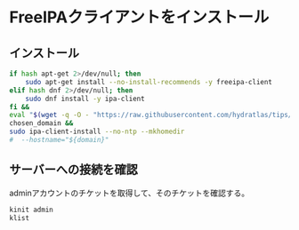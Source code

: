 # FreeIPAクライアントをインストール
## インストール
```sh
if hash apt-get 2>/dev/null; then
    sudo apt-get install --no-install-recommends -y freeipa-client
elif hash dnf 2>/dev/null; then
    sudo dnf install -y ipa-client
fi &&
eval "$(wget -q -O - "https://raw.githubusercontent.com/hydratlas/tips/refs/heads/main/scripts/freeipa")" &&
chosen_domain &&
sudo ipa-client-install --no-ntp --mkhomedir
#  --hostname="${domain}"
```

## サーバーへの接続を確認
adminアカウントのチケットを取得して、そのチケットを確認する。
```sh
kinit admin
klist
```
